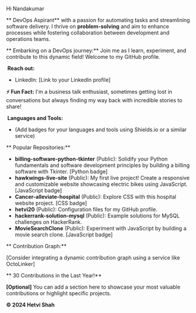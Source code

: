 Hi Nandakumar 

** DevOps Aspirant** with a passion for automating tasks and streamlining software delivery. I thrive on **problem-solving** and aim to enhance processes while fostering collaboration between development and operations teams.

** Embarking on a DevOps journey:** Join me as I learn, experiment, and contribute to this dynamic field! Welcome to my GitHub profile. 

**‍ Reach out:**

* LinkedIn: [Link to your LinkedIn profile]

**⚡ Fun Fact:** I'm a business talk enthusiast, sometimes getting lost in conversations but always finding my way back with incredible stories to share!

**️ Languages and Tools:**

* (Add badges for your languages and tools using Shields.io or a similar service)

** Popular Repositories:**

* **billing-software-python-tkinter** (Public): Solidify your Python fundamentals and software development principles by building a billing software with Tkinter. [Python badge]
* **hawkwings-live-site** (Public): My first live project! Create a responsive and customizable website showcasing electric bikes using JavaScript. [JavaScript badge]
* **Cancer-alleviate-hospital** (Public): Explore CSS with this hospital website project. [CSS badge]
* **hetvi20** (Public): Configuration files for my GitHub profile.
* **hackerrank-solution-mysql** (Public): Example solutions for MySQL challenges on HackerRank.
* **MovieSearchClone** (Public): Experiment with JavaScript by building a movie search clone. [JavaScript badge]

** Contribution Graph:**

[Consider integrating a dynamic contribution graph using a service like OctoLinker]

** 30 Contributions in the Last Year!**

**[Optional]** You can add a section here to showcase your most valuable contributions or highlight specific projects.

**© 2024 Hetvi Shah**

